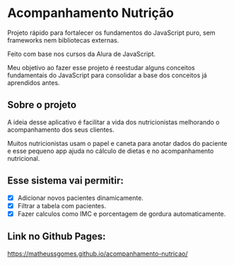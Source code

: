 [comment]: <> (LOGO AQUI)

[comment]: <> (Imagens do App AQUI)

# Acompanhamento Nutrição
Projeto rápido para fortalecer os fundamentos do JavaScript puro, sem frameworks nem bibliotecas externas.

Feito com base nos cursos da Alura de JavaScript.

Meu objetivo ao fazer esse projeto é reestudar alguns conceitos fundamentais do JavaScript para consolidar a base dos conceitos já aprendidos antes.

## Sobre o projeto
A ideia desse aplicativo é facilitar a vida dos nutricionistas melhorando o acompanhamento dos seus clientes.

Muitos nutricionistas usam o papel e caneta para anotar dados do paciente e esse pequeno app ajuda no cálculo de dietas e no acompanhamento nutricional.

## Esse sistema vai permitir:
- [x] Adicionar novos pacientes dinamicamente. 
- [x] Filtrar a tabela com pacientes.
- [x] Fazer calculos como IMC e porcentagem de gordura automaticamente.

## Link no Github Pages:
https://matheussgomes.github.io/acompanhamento-nutricao/
